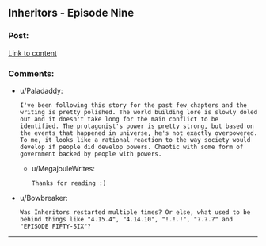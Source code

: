 ## Inheritors - Episode Nine

### Post:

[Link to content](https://inheritorsserial.com/2020/11/14/episode-nine/)

### Comments:

- u/Paladaddy:
  ```
  I've been following this story for the past few chapters and the writing is pretty polished. The world building lore is slowly doled out and it doesn't take long for the main conflict to be identified. The protagonist's power is pretty strong, but based on the events that happened in universe, he's not exactly overpowered. To me, it looks like a rational reaction to the way society would develop if people did develop powers. Chaotic with some form of government backed by people with powers.
  ```

  - u/MegajouleWrites:
    ```
    Thanks for reading :)
    ```

- u/Bowbreaker:
  ```
  Was Inheritors restarted multiple times? Or else, what used to be behind things like "4.15.4", "4.14.10", "!.!.!", "?.?.?" and "EPISODE FIFTY-SIX"?
  ```

---

